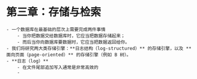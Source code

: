 # 第三章：存储与检索
	- 一个数据库在最基础的层次上需要完成两件事情
		- 当你把数据交给数据库时，它应当把数据存储起来；
		- 而后当你向数据库要数据时，它应当把数据返回给你。
	- 我们将研究两大类存储引擎：**日志结构（log-structured）** 的存储引擎，以及 **面向页面（page-oriented）** 的存储引擎（例如 B 树）。
	- **日志（log）**
		- 在文件尾部追加写入通常是非常高效的
		-